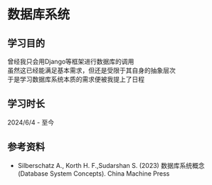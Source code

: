 # 数据库系统

## 学习目的

曾经我只会用Django等框架进行数据库的调用  
虽然这已经能满足基本需求，但还是受限于其自身的抽象层次  
于是学习数据库系统本质的需求便被我提上了日程

## 学习时长

2024/6/4 - 至今

## 参考资料

- Silberschatz A., Korth H. F.,Sudarshan S. (2023) 数据库系统概念(Database System Concepts). China Machine Press
